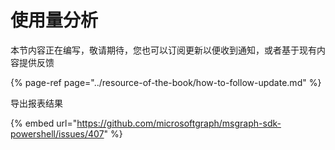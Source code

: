 # 使用量分析

本节内容正在编写，敬请期待，您也可以订阅更新以便收到通知，或者基于现有内容提供反馈

{% page-ref page="../resource-of-the-book/how-to-follow-update.md" %}

导出报表结果

{% embed url="https://github.com/microsoftgraph/msgraph-sdk-powershell/issues/407" %}





